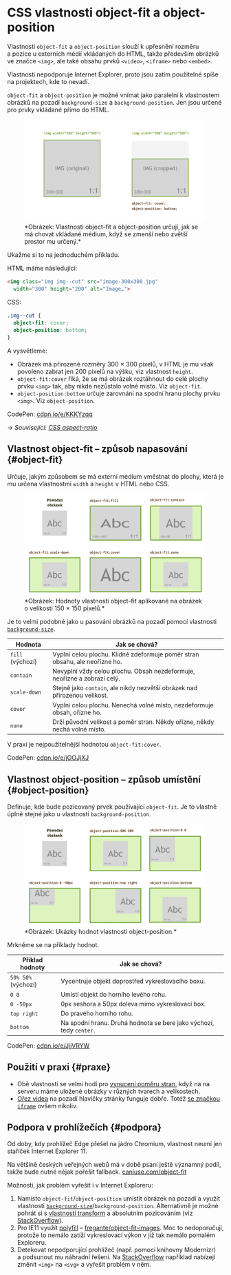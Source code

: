 # CSS vlastnosti object-fit a object-position

Vlastnosti `object-fit` a `object-position` slouží k upřesnění rozměru a pozice u externích médií vkládaných do HTML, takže především obrázků ve značce `<img>`, ale také obsahu prvků `<video>`, `<iframe>` nebo `<embed>`.

Vlastnosti nepodporuje Internet Explorer, proto jsou zatím použitelné spíše na projektech, kde to nevadí.

`object-fit` a `object-position`  je možné vnímat jako paralelní k vlastnostem obrázků na pozadí `background-size` a `background-position`. Jen jsou určené pro prvky vkládané přímo do HTML.

<figure>
<img src="../dist/images/original/css-object-fit-position.png" alt="">
<figcaption markdown="1">
*Obrázek: Vlastnosti object-fit a object-position určují, jak se má chovat vkládané médium, když se zmenší nebo zvětší prostor mu určený.*
</figcaption>
</figure>

Ukažme si to na jednoduchém příkladu.

HTML máme následující:

```html
<img class="img img--cut" src="image-300x300.jpg"
  width="300" height="200" alt="Image…">
```

CSS:

```css
.img--cut {
  object-fit: cover;
  object-position: bottom;
}
```

<!-- AdSnippet -->

A vysvětleme:

- Obrázek má přirozené rozměry 300 × 300 pixelů, v HTML je mu však povoleno zabrat jen 200 pixelů na výšku, viz vlastnost `height`.
- `object-fit:cover` říká, že se má obrázek roztáhnout do celé plochy prvku `<img>` tak, aby nikde nezůstalo volné místo. Viz `object-fit`.
- `object-position:bottom` určuje zarovnání na spodní hranu plochy prvku `<img>`. Viz `object-position`.

CodePen: [cdpn.io/e/KKKYzqq](https://codepen.io/machal/pen/KKKYzqq?editors=1100)

→ *Související: [CSS aspect-ratio](css-aspect-ratio.md)*

## Vlastnost object-fit – způsob napasování {#object-fit}

Určuje, jakým způsobem se má externí médium vměstnat do plochy, která je mu určena vlastnostmi `width` a `height` v HTML nebo CSS.

<figure>
<img src="../dist/images/original/css-object-fit.png" alt="">
<figcaption markdown="1">
*Obrázek: Hodnoty vlastnosti object-fit aplikované na obrázek o velikosti 150 × 150 pixelů.*
</figcaption>
</figure>

Je to velmi podobné jako u pasování obrázků na pozadí pomocí vlastnosti [`background-size`](css3-background-size.md).

<div class="rwd-scrollable f-6" markdown="1">

| Hodnota            | Jak se chová?                                                                              |
|--------------------|--------------------------------------------------------------------------------------------|
| `fill` (výchozí)   | Vyplní celou plochu. Klidně zdeformuje poměr stran obsahu, ale neořízne ho.                |
| `contain`          | Nevyplní vždy celou plochu. Obsah nezdeformuje, neořízne a zobrazí celý.                   |
| `scale-down`       | Stejně jako `contain`, ale nikdy nezvětší obrázek nad přirozenou velikost.                 |
| `cover`            | Vyplní celou plochu. Nenechá volné místo, nezdeformuje obsah, ořízne ho.                   |
| `none`             | Drží původní velikost a poměr stran. Někdy ořízne, někdy nechá volné místo.                |

</div>

V praxi je nejpoužitelnější hodnotou `object-fit:cover`.

CodePen: [cdpn.io/e/jOOJjXJ](https://codepen.io/machal/pen/jOOJjXJ?editors=1100)

## Vlastnost object-position – způsob umístění {#object-position}

Definuje, kde bude pozicovaný prvek používající `object-fit`. Je to vlastně úplně stejné jako u vlastnosti `background-position`.

<figure>
<img src="../dist/images/original/css-object-position.png" alt="">
<figcaption markdown="1">
*Obrázek: Ukázky hodnot vlastnosti object-position.*
</figcaption>
</figure>

Mrkněme se na příklady hodnot.

<div class="rwd-scrollable f-6" markdown="1">

| Příklad hodnoty       | Jak se chová?                                                         |
|-----------------------|-----------------------------------------------------------------------|
| `50% 50%` (výchozí)   | Vycentruje objekt doprostřed vykreslovacího boxu.                     |
| `0 0`                 | Umístí objekt do horního levého rohu.                                 |
| `0 -50px`             | 0px seshora a 50px doleva mimo vykreslovací box.                      |
| `top right`           | Do pravého horního rohu.                                              |
| `bottom`              | Na spodní hranu. Druhá hodnota se bere jako výchozí, tedy `center`.   |

</div>

CodePen: [cdpn.io/e/JjjVRYW](https://codepen.io/machal/pen/JjjVRYW?editors=1100)

## Použití v praxi {#praxe}

- Obě vlastnosti se velmi hodí pro [vynucení poměru stran](css-pomer-stran.md), když na na serveru máme uložené obrázky v různých tvarech a velikostech.
- [Ořez videa](https://codepen.io/remersonc/pen/JXyvbZ) na pozadí hlavičky stránky funguje dobře. Totéž [se značkou `iframe`](https://codepen.io/machal/pen/yLLrJPZ) ovšem nikoliv.

## Podpora v prohlížečích {#podpora}

Od doby, kdy prohlížeč Edge přešel na jádro Chromium, vlastnost neumí jen staříček Internet Explorer 11.

Na většině českých veřejných webů má v době psaní ještě významný podíl, takže bude nutné nějak pořešit fallback. [caniuse.com/object-fit](https://caniuse.com/#feat=object-fit)

<!-- AdSnippet -->

Možnosti, jak problém vyřešit i v Internet Exploreru:

1. Namísto `object-fit`/`object-position` umístit obrázek na pozadí a využít vlastnosti [`background-size`](css3-background-size.md)/`background-position`. Alternativně je možné pohrát si s [vlastností transform](css3-transforms.md) a absolutním pozicováním (viz [StackOverflow](https://stackoverflow.com/a/47450998/889682)).
2. Pro IE11 využít [polyfill](polyfill.md) – [fregante/object-fit-images](https://github.com/fregante/object-fit-images). Moc to nedoporučuji, protože to nemálo zatíží vykreslovací výkon v již tak nemálo pomalém Exploreru.
3. Detekovat nepodporující prohlížeč (např. pomocí knihovny Modernizr) a podsunout mu náhradní řešení. Na [StackOverflow](https://stackoverflow.com/a/37792830/889682) například nabízejí změnit `<img>` na `<svg>` a vyřešit problém v něm.

<!-- AdSnippet -->
